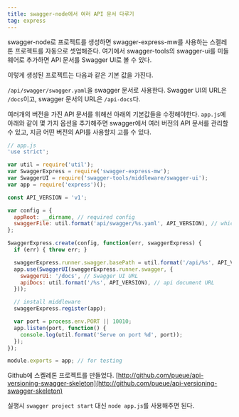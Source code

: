 ```yaml
---
title: swagger-node에서 여러 API 문서 다루기
tag: express
---
```

swagger-node로 프로젝트를 생성하면 swagger-express-mw를 사용하는 스켈레톤 프로젝트를 자동으로 셋업해준다. 여기에서 swagger-tools의 swagger-ui를 미들웨어로 추가하면 API 문서를 Swagger UI로 볼 수 있다.

이렇게 생성된 프로젝트는 다음과 같은 기본 값을 가진다.

`/api/swagger/swagger.yaml`을 swagger 문서로 사용한다.
Swagger UI의 URL은 `/docs`이고, swagger 문서의 URL은 `/api-docs`다.

여러개의 버전을 가진 API 문서를 위해선 아래의 기본값들을 수정해야한다. `app.js`에 아래와 같이 몇 가지 옵션을 추가해주면 swagger에서 여러 버전의 API 문서를 관리할 수 있고, 지금 어떤 버전의 API를 사용할지 고를 수 있다.

```js
// app.js
'use strict';

var util = require('util');
var SwaggerExpress = require('swagger-express-mw');
var SwaggerUI = require('swagger-tools/middleware/swagger-ui');
var app = require('express')();

const API_VERSION = 'v1';

var config = {
  appRoot: __dirname, // required config
  swaggerFile: util.format('api/swagger/%s.yaml', API_VERSION), // which swagger file
};

SwaggerExpress.create(config, function(err, swaggerExpress) {
  if (err) { throw err; }

  swaggerExpress.runner.swagger.basePath = util.format('/api/%s', API_VERSION);
  app.use(SwaggerUI(swaggerExpress.runner.swagger, {
    swaggerUi: '/docs', // Swagger UI URL
    apiDocs: util.format('/%s', API_VERSION), // api document URL
  }));

  // install middleware
  swaggerExpress.register(app);

  var port = process.env.PORT || 10010;
  app.listen(port, function() {
    console.log(util.format('Serve on port %d', port));
  });
});

module.exports = app; // for testing
```

Github에 스켈레톤 프로젝트를 만들었다.
[http://github.com/pueue/api-versioning-swagger-skeleton](http://github.com/pueue/api-versioning-swagger-skeleton)

실행시 `swagger project start` 대신 `node app.js`를 사용해주면 된다.
